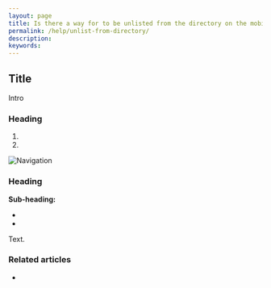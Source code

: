 ```yaml
---
layout: page
title: Is there a way for to be unlisted from the directory on the mobile app?
permalink: /help/unlist-from-directory/
description:
keywords:
---
```


## Title

Intro

### Heading

1.
2.

![Navigation](images/foldername/file.png)

### Heading

**Sub-heading:**

*
*

Text.

### Related articles

*
